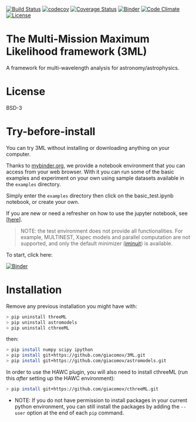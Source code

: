 [![Build Status](https://travis-ci.org/giacomov/3ML.svg?branch=master)](https://travis-ci.org/giacomov/3ML)
[![codecov](https://codecov.io/gh/giacomov/3ML/branch/master/graph/badge.svg)](https://codecov.io/gh/giacomov/3ML)
[![Coverage Status](https://coveralls.io/repos/github/giacomov/3ML/badge.svg?branch=master)](https://coveralls.io/github/giacomov/3ML?branch=master)
[![Binder](http://mybinder.org/badge.svg)](http://mybinder.org:/repo/giacomov/3ml)
[![Code Climate](https://codeclimate.com/github/giacomov/3ML/badges/gpa.svg)](https://codeclimate.com/github/giacomov/3ML)
[![License](https://img.shields.io/badge/License-BSD%203--Clause-blue.svg)](https://opensource.org/licenses/BSD-3-Clause)
# The Multi-Mission Maximum Likelihood framework (3ML)

A framework for multi-wavelength analysis for astronomy/astrophysics.

# License

BSD-3

# Try-before-install
You can try 3ML without installing or downloading anything on your computer. 

Thanks to [mybinder.org](mybinder.org), we provide a notebook environment that you can access from your 
web browser. With it you can run some of the basic examples and experiment on your own 
using sample datasets available in the ```examples``` directory.

Simply enter the ```examples``` directory then click on the basic_test.ipynb notebook, 
or create your own.

If you are new or need a refresher on how to use the jupyter notebook, see 
[[here](https://nbviewer.jupyter.org/github/ipython/ipython/blob/3.x/examples/Notebook/Notebook%20Basics.ipynb)].

> NOTE: the test environment does not provide all functionalities. For example, 
MULTINEST, Xspec models and parallel computation are not supported, and only the default
minimizer ([iminuit](https://github.com/iminuit/iminuit)) is available.

To start, click here: 

[![Binder](http://mybinder.org/badge.svg)](http://mybinder.org:/repo/giacomov/3ml)

# Installation

Remove any previous installation you might have with:

```bash
> pip uninstall threeML
> pip uninstall astromodels
> pip uninstall cthreeML
```

then:

```bash
> pip install numpy scipy ipython
> pip install git+https://github.com/giacomov/3ML.git 
> pip install git+https://github.com/giacomov/astromodels.git
```

In order to use the HAWC plugin, you will also need to install cthreeML (run this *after* setting up the HAWC environment):

```bash
> pip install git+https://github.com/giacomov/cthreeML.git
```

* NOTE: If you do not have permission to install packages in your current python 
environment, you can still install the packages by adding the ```--user``` option at the
end of each ```pip``` command.

